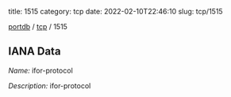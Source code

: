 title: 1515
category: tcp
date: 2022-02-10T22:46:10
slug: tcp/1515

[portdb](/) / [tcp](/category/tcp.html) / 1515


## IANA Data

_Name:_ ifor-protocol

_Description:_ ifor-protocol

